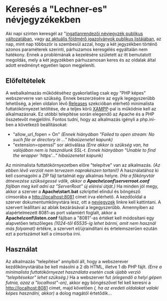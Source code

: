 # Keresés a "Lechner-es" névjegyzékekben

Aki napi szinten keresgél az "[ingatlanrendezői névjegyzék publikus változatában](https://lechnerkozpont.hu/oldal/ingatlanrendezoi-nevjegyzek-publikus-valtozata), vagy [az aktuális földmérő igazolványok publikus listájában](https://lechnerkozpont.hu/oldal/foldmero-igazolvanyok-publikus-listaja), az nap, mint nap többször is szembesül azzal, hogy a két jegyzékben történő azonos paraméterek szerinti, párhuzamos keresgélés egyáltalán nem hatékony.
Ennek a problémának a kezelésére született az itt bemutatott megoldás, mely a két jegyzékben párhuzamosan keres és az oldalak által adott eredményt egyetlen lapon megjeleníti.

## Előfeltételek

A webalkalmazás működéséhez gyakorlatilag csak egy "PHP képes" webszerverre van szükség. Ennek beszerzésére az egyik legegyszerűbb lehetőség, a jelen oldalon lévő [Releases](https://github.com/kijato/nevjegyzek/releases) szekcióban elérhető minimalista futtatókörnyezet letöltése, de a teljes körű [XAMPP](https://www.apachefriends.org/)-pal is működnie kell az alkalmazásnak. Ez utóbbi telepítése során elegendő az Apache és a PHP összetevőt megjelölni. 
Fontos tudni, hogy az alkalmazás igényli a php.ini-ben a következő beállításokat:
* "allow_url_fopen = On" *(Ennek hiányában "Failed to open stream: No such file or directory in ..." hibaüzenetet kapunk)*
* "extension=openssl" sor aktiválása *(Erre akkor is szükség van, ha valójában nem is használunk SSL-t. Ennek hiányában "Unable to find the wrapper 'https'..." hibaüzenetet kapunk)*

Az minimalista futtatókörnyezetben előre "telepítve" van az alkalmazás. *(Az ebben lévő verziót nem tervezem naprakészen tartani!)* A használatához ki kell csomagolni a ZIP fájl tartalmát egy alkalmas helyre. *(Ha a főkönyvtár átnevezése szükségessé válik, akkor a **Apache\conf\serverroot.conf** fájlban meg kell adni az "ServerRoot" új elérési útját.)* Ha minden jól megy, akkor a szerver a **Apache\start.bat** szkripttel elindul és böngésző címsorába a [http://localhost:8081](http://localhost:8081) címet írva elérhető. A kezdőoldal a szerver dokumentumkönyvtára lesz, ott a [nevjegyzek](http://localhost:8081/nevjegyzek/) linkre kell kattintani. A szervert leállítani az ablak bezárásával a legegyszerűbb.
Amennyiben az alapértelmezett 8081-as port valamiért foglalt, akkor a **Apache\conf\listen.conf** fájlban a "8081"-as értéket kell módosítani egy alapvetően tetszőleges _(1024-től 65535-ig lehet bármi, amit nem használ más folyamat)_ értékre, a szervert el/újraindítani és értelemszerűen ezután ezt a portszámot kell a címsorba írni.

## Használat

Az alkalmazás "telepítése" annyiból áll, hogy a webszerever kezdőkönyvtárába be kell másolni a 2 db HTML, illetve 1 db PHP fájlt. *(Erre a minimalista futtatókörnyezet használata esetén csak újabb verzió "telepítésekor" lehet szükség.)*
Ha a webszerver fut *(elegendő a helyi gépen futnia, azaz a "localhost"-on)*, akkor egy böngészővel fel kell keresni a [http://localhost:8081](http://localhost:8081) címet, majd követően *(, ha az eredeti oldalakat valaki képes használni, akkor)* a dolog magától értetődik...
